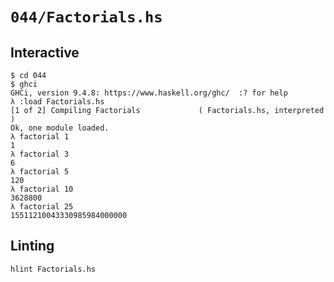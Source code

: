 # `044/Factorials.hs`

## Interactive

```console
$ cd 044
$ ghci
GHCi, version 9.4.8: https://www.haskell.org/ghc/  :? for help
λ :load Factorials.hs
[1 of 2] Compiling Factorials             ( Factorials.hs, interpreted )
Ok, one module loaded.
λ factorial 1
1
λ factorial 3
6
λ factorial 5
120
λ factorial 10
3628800
λ factorial 25
15511210043330985984000000
```

## Linting

```console
hlint Factorials.hs
```
